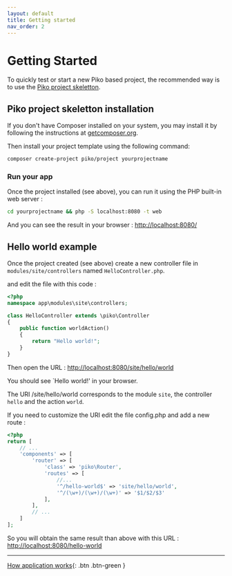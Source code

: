 ```yaml
---
layout: default
title: Getting started
nav_order: 2
---
```


# Getting Started

To quickly test or start a new Piko based project, the recommended way is to use the [Piko project skeletton](https://github.com/piko-framework/piko-project).

## Piko project skeletton installation

If you don't have Composer installed on your system, you may install it by following the instructions
at [getcomposer.org](http://getcomposer.org/doc/00-intro.md#installation-nix).

Then install your project template using the following command:

```bash
composer create-project piko/project yourprojectname
```

### Run your app

Once the project installed (see above), you can run it using the PHP built-in web server :

```bash
cd yourprojectname && php -S localhost:8080 -t web
```

And you can see the result in your browser : [http://localhost:8080/](http://localhost:8080/)

## Hello world example

Once the project created (see above) create a new controller file in `modules/site/controllers` named `HelloController.php`.

and edit the file with this code :

```php
<?php
namespace app\modules\site\controllers;

class HelloController extends \piko\Controller
{
    public function worldAction()
    {
        return "Hello world!";
    }
}

```

Then open the URL : [http://localhost:8080/site/hello/world](http://localhost:8080/site/hello/world)

You should see `Hello world!' in your browser.

The URI /site/hello/world corresponds to the module `site`, the controller `hello` and the action `world`.

If you need to customize the URI edit the file config.php and add a new route :

```php
<?php
return [
    // ...
    'components' => [
        'router' => [
            'class' => 'piko\Router',
            'routes' => [
                //...
                '^/hello-world$' => 'site/hello/world',
                '^/(\w+)/(\w+)/(\w+)' => '$1/$2/$3'
            ],
        ],
        // ...
    ]
];
```

So you will obtain the same result than above with this URL : [http://localhost:8080/hello-world](http://localhost:8080/hello-world)

------

[How application works](application.md){: .btn .btn-green }
